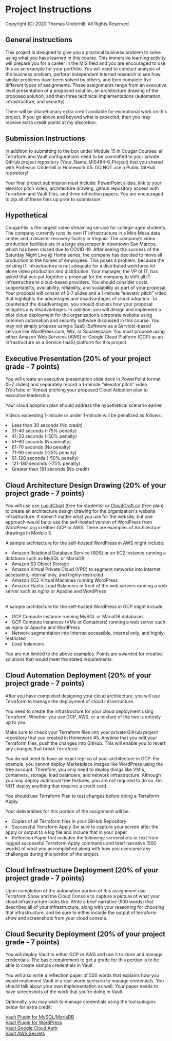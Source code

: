 # Project Instructions
Copyright (C) 2020 Thomas Underhill.  All Rights Reserved.
<br>

## General instructions
This project is designed to give you a practical business problem to solve using what you have learned in this course.  This immersive learning activity will prepare you for a career in the MIS field and you are encouraged to use this as an example for your portfolio.  You will need to conduct analysis of the business problem, perform independent Internet research to see how similar problems have been solved by others, and then complete five different types of assignments.  These assignments range from an executive level presentation of a proposed solution, an architecture drawing of the proposed solution, and then three technical implementations (automation, infrastructure, and security).  

There will be discretionary extra credit available for exceptional work on this project.  If you go above and beyond what is expected, then you may receive extra credit points at my discretion.

## Submission Instructions
In addition to submitting to the box under Module 15 in Cougar Courses, all Terraform and Vault configurations need to be committed to your private GitHub project repository (Your_Name_MIS484-6_Project) that you shared with Professor Underhill in Homework #5.  DO NOT use a Public GitHub repository!

Your final project submission must include: PowerPoint slides, link to your elevator pitch video, architecture drawing, github repository access with Terraform and Vault files, and three reflection papers.  You are encouraged to zip all of these files up prior to submission.

## Hypothetical
CougarFlix is the largest video streaming service for college-aged students.  The company currently runs its own IT infrastructure in a Mira Mesa data center and a disaster recovery facility in Virginia.  The company’s video production facilities are in a large skyscraper in downtown San Marcos, which has been closed due to COVID-19.  After seeing the success of the Saturday Night Live @ Home series, the company has decided to move all production to the homes of employees.  This poses a problem, because the existing IT infrastructure is not adequate for a distributed workforce let alone video production and distribution.  Your manager, the VP of IT, has asked that you put together a proposal for the company to shift all IT infrastructure to cloud-based providers.  You should consider costs, supportability, availability, reliability, and scalability as part of your proposal.  Your proposal will consist of 5-7 slides and a 1-minute “elevator pitch” video that highlights the advantages and disadvantages of cloud adoption.  To counteract the disadvantages, you should discuss how your proposal mitigates any disadvantages.  In addition, you will design and implement a pilot cloud deployment for the organization’s corporate website using common automation and security software discussed in this course.  You may not simply propose using a SaaS (Software as a Service)-based service like WordPress.com, Wix, or Squarespace.  You must propose using either Amazon Web Services (AWS) or Google Cloud Platform (GCP) as an Infrastructure as a Service (IaaS) platform for this project.   <br>

## Executive Presentation (20% of your project grade - 7 points)
You will create an executive presentation slide deck in PowerPoint format (5-7 slides) and separately record a 1-minute “elevator pitch” video (YouTube or Vimeo) pitching your proposed Cloud Adoption plan to executive leadership.

Your cloud adoption plan should address the hypothetical scenario earlier.  

Videos exceeding 1-minute or under 1-minute will be penalized as follows:
<li>Less than 30 seconds (No credit)
<li>31-40 seconds (-75% penalty)
<li>41-50 seconds (-50% penalty)
<li>51-60 seconds (No penalty)
<li>61-70 seconds (No penalty)
<li>71-90 seconds (-25% penalty)
<li>91-120 seconds (-50% penalty)
<li>121-180 seconds (-75% penalty)
<li>Greater than 181 seconds (No credit)

## Cloud Architecture Design Drawing (20% of your project grade - 7 points)
You will use use [LucidChart](https://www.lucidchart.com/pages/usecase/education) (free for students) or [CloudCraft.co](CloudCraft.co) (free plan) to create an architecture design drawing for the organization's website infrastructure.  It doesn't matter what you use for the website, but one approach would be to use the self-hosted version of WordPress from WordPress.org in either GCP or AWS.  There are examples of Architecture drawings in Module 5.

A sample architecture for the self-hosted WordPress in AWS might include: <br>
<li>Amazon Relational Database Service (RDS) or an EC2 instance running a database such as MySQL or MariaDB
<li>Amazon S3 Object Storage
<li>Amazon Virtual Private Cloud (VPC) to segment networks into Internet accessible, internal only, and highly-restricted
<li>Amazon EC2 Virtual Machines running WordPress
<li>Amazon Elastic Load Balancers in front of the web servers running a web server such as nginx or Apache and WordPress<br><br>

A sample architecture for the self-hosted WordPress in GCP might include: <br>
<li>GCP Compute instance running MySQL or MariaDB databases
<li>GCP Compute instances (VMs or Containers) running a web server such as nginx or Apache and WordPress
<li>Network segmentation into Internet accessible, internal only, and highly-restricted
<li>Load balancers

You are not limited to the above examples.  Points are awarded for creative solutions that would meet the stated requirements.
## Cloud Automation Deployment (20% of your project grade - 7 points)
After you have completed designing your cloud architecture, you will use Terraform to manage the deployment of cloud infrastructure.

You need to create the infrastructure for your cloud deployment using Terraform.  Whether you use GCP, AWS, or a mixture of the two is entirely up to you.

Make sure to check your Terraform files into your private GitHub project repository that you created in Homework #5.  Anytime that you edit your Terraform files, push the changes into GitHub.  This will enable you to revert any changes that break Terraform.

You do not need to have an exact replica of your architecture in GCP.  For example, you cannot deploy Marketplace images like WordPress using the free account.  Therefore, you only need to deploy things like VM's, containers, storage, load balancers, and network infrastructure.  Although you may deploy additional free features, you are not required to do so.  Do NOT deploy anything that requires a credit card.

You should use Terraform Plan to test changes before doing a Terraform Apply.

Your deliverables for this portion of the assignment will be:<br>
<li>Copies of all Terraform files in your GitHub Repository
<li>Successful Terraform Apply (be sure to capture your screen after the apply or output to a log file and include that in your paper
<li>Reflection Paper that includes the following: screenshots or text from logged successful Terraform Apply commands and brief narrative (500 words) of what you accomplished along with how you overcame any challenges during this portion of the project.<br>

## Cloud Infrastructure Deployment (20% of your project grade - 7 points)
Upon completion of the automation portion of this assignment use Terraform Show and the Cloud Console to capture a picture of what your cloud infrastructure looks like.  Write a brief narrative (500 words) that describes all of your infrastructure, along with your reasoning for choosing that infrastructure, and be sure to either include the output of terraform show and screenshots from your cloud console.<br>

## Cloud Security Deployment (20% of your project grade - 7 points)
You will deploy Vault to either GCP or AWS and use it to store and manage credentials.  The basic requirement to get a grade for this portion is to be able to create sample credentials in Vault.

You will also write a reflection paper of 500 words that explains how you would implement Vault in a real-world scenario to manage credentials.  You should talk about your own implementation as well.  Your paper needs to have screenshots of the work that you're doing in Vault.

Optionally, you may wish to manage credentials using the tools/plugins below for extra credit:

[Vault Plugin for MySQL/MariaDB](https://www.vaultproject.io/docs/secrets/databases/mysql-maria)<br>
[Vault Plugin for WordPress](https://github.com/humanmade/hashicorp-vault)<br>
[Vault Google Cloud Auth](https://www.vaultproject.io/docs/auth/gcp.html)<br>
[Vault AWS Secrets](https://learn.hashicorp.com/tutorials/terraform/secrets-vault)<br>
